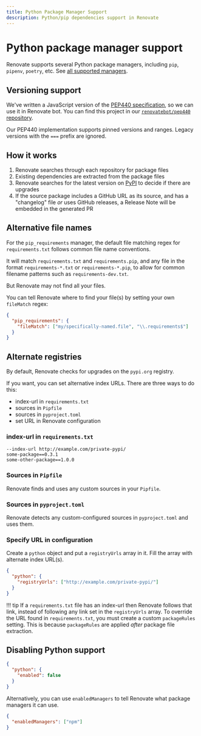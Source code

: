 ```yaml
---
title: Python Package Manager Support
description: Python/pip dependencies support in Renovate
---
```


# Python package manager support

Renovate supports several Python package managers, including `pip`, `pipenv`, `poetry`, etc.
See [all supported managers](./modules/manager/index.md).

## Versioning support

We've written a JavaScript version of the [PEP440 specification](https://www.python.org/dev/peps/pep-0440/), so we can use it in Renovate bot.
You can find this project in our [`renovatebot/pep440` repository](https://github.com/renovatebot/pep440).

Our PEP440 implementation supports pinned versions and ranges.
Legacy versions with the `===` prefix are ignored.

## How it works

1. Renovate searches through each repository for package files
1. Existing dependencies are extracted from the package files
1. Renovate searches for the latest version on [PyPI](https://pypi.org/) to decide if there are upgrades
1. If the source package includes a GitHub URL as its source, and has a "changelog" file _or_ uses GitHub releases, a Release Note will be embedded in the generated PR

## Alternative file names

For the `pip_requirements` manager, the default file matching regex for `requirements.txt` follows common file name conventions.

It will match `requirements.txt` and `requirements.pip`, and any file in the format `requirements-*.txt` or `requirements-*.pip`, to allow for common filename patterns such as `requirements-dev.txt`.

But Renovate may not find all your files.

You can tell Renovate where to find your file(s) by setting your own `fileMatch` regex:

```json title="Setting a custom fileMatch regex"
{
  "pip_requirements": {
    "fileMatch": ["my/specifically-named.file", "\\.requirements$"]
  }
}
```

## Alternate registries

By default, Renovate checks for upgrades on the `pypi.org` registry.

If you want, you can set alternative index URLs.
There are three ways to do this:

- index-url in `requirements.txt`
- sources in `Pipfile`
- sources in `pyproject.toml`
- set URL in Renovate configuration

### index-url in `requirements.txt`

```title="Setting index URL in first line of requirements.txt"
--index-url http://example.com/private-pypi/
some-package==0.3.1
some-other-package==1.0.0
```

### Sources in `Pipfile`

Renovate finds and uses any custom sources in your `Pipfile`.

### Sources in `pyproject.toml`

Renovate detects any custom-configured sources in `pyproject.toml` and uses them.

### Specify URL in configuration

Create a `python` object and put a `registryUrls` array in it.
Fill the array with alternate index URL(s).

```json
{
  "python": {
    "registryUrls": ["http://example.com/private-pypi/"]
  }
}
```

<!-- prettier-ignore -->
!!! tip
    If a `requirements.txt` file has an index-url then Renovate follows that link, instead of following any link set in the `registryUrls` array.
    To override the URL found in `requirements.txt`, you must create a custom `packageRules` setting.
    This is because `packageRules` are applied _after_ package file extraction.

## Disabling Python support

```json title="Disabling all managers where language is set to Python"
{
  "python": {
    "enabled": false
  }
}
```

Alternatively, you can use `enabledManagers` to tell Renovate what package managers it can use.

```json title="Only use Renovate's npm package manager"
{
  "enabledManagers": ["npm"]
}
```
